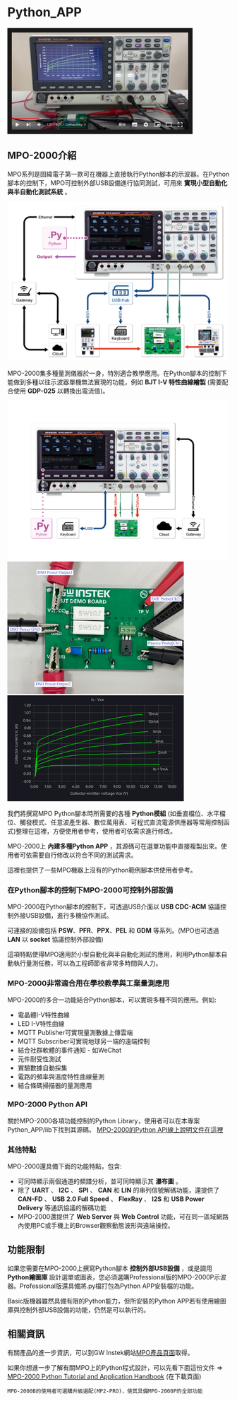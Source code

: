 ﻿# Python_APP
<a href="http://www.youtube.com/watch?v=BNPRGuqg0ew
" target="_blank"><img src="/image/YT_screenshot.jpg" 
alt="IMAGE ALT TEXT HERE" width="400" height="220" border="10" /></a>

## MPO-2000介紹
MPO系列是固緯電子第一款可在機器上直接執行Python腳本的示波器。在Python腳本的控制下，MPO可控制外部USB設備進行協同測試，可用來 __實現小型自動化與半自動化測試系統__ 。

<img src="/image/automation_test_system2.png" alt="Image Description" width="500" height="360">

MPO-2000集多種量測儀器於一身，特別適合教學應用。在Python腳本的控制下能做到多種以往示波器單機無法實現的功能，例如 __BJT I-V 特性曲線繪製__ (需要配合使用 __GDP-025__ 以轉換出電流值)。

<img src="/image/automation_test_system1.png" alt="Image Description" width="500" height="360">

<img src="/image/bjt01.png" alt="Image Description" width="400" height="300">

<img src="/image/bjt_I_V_curve.png" alt="Image Description" width="400" height="240">

我們將撰寫MPO Python腳本時所需要的各種 __Python模組__ (如垂直檔位、水平檔位、觸發模式、任意波產生器、數位萬用表、可程式直流電源供應器等常用控制函式)整理在這裡，方便使用者參考，使用者可依需求進行修改。

MPO-2000上 __內建多種Python APP__ ，其源碼可在選單功能中直接複製出來。使用者可依需要自行修改以符合不同的測試需求。

這裡也提供了一些MPO機器上沒有的Python範例腳本供使用者參考。

### 在Python腳本的控制下MPO-2000可控制外部設備

MPO-2000在Python腳本的控制下，可透過USB介面以 __USB CDC-ACM__ 協議控制外接USB設備，進行多機協作測試。

可連接的設備包括 __PSW__、__PFR__、__PPX__、__PEL__ 和 __GDM__ 等系列。(MPO也可透過 __LAN__ 以 __socket__ 協議控制外部設備)

這項特點使得MPO適用於小型自動化與半自動化測試的應用，利用Python腳本自動執行量測任務，可以為工程師節省非常多時間與人力。

### MPO-2000非常適合用在學校教學與工業量測應用
MPO-2000的多合一功能結合Python腳本，可以實現多種不同的應用。例如:
   * 電晶體I-V特性曲線
   * LED I-V特性曲線
   * MQTT Publisher可實現量測數據上傳雲端
   * MQTT Subscriber可實現地球另一端的遠端控制
   * 結合社群軟體的事件通知 - 如WeChat 
   * 元件耐受性測試
   * 實驗數據自動採集
   * 電路的頻率與溫度特性曲線量測
   * 結合條碼掃描器的量測應用

### MPO-2000 Python API
關於MPO-2000各項功能控制的Python Library，使用者可以在本專案Python_APP/lib下找到其源碼。
[MPO-2000的Python API線上說明文件在這裡](https://python-app.readthedocs.io/en/latest/index.html)

### 其他特點
MPO-2000還具備下面的功能特點，包含:
   * 可同時顯示兩個通道的頻譜分析，並可同時顯示其 __瀑布圖__ 。
   * 除了 __UART__ 、 __I2C__ 、 __SPI__ 、 __CAN__ 和 __LIN__ 的串列信號解碼功能，還提供了 __CAN-FD__ 、 __USB 2.0 Full Speed__ 、 __FlexRay__ 、 __I2S__ 和 __USB Power Delivery__ 等通訊協議的解碼功能
   * MPO-2000還提供了 __Web Server__ 與 __Web Control__ 功能，可在同一區域網路內使用PC或手機上的Browser觀察動態波形與遠端操控。

## 功能限制
如果您需要在MPO-2000上撰寫Python腳本 __控制外部USB設備__ ，或是調用 __Python繪圖庫__ 設計選單或圖表，您必須選購Professional版的MPO-2000P示波器。Professional版還具備將.py檔打包為Python APP安裝檔的功能。

Basic版機器雖然具備有限的Python能力，但所安裝的Python APP若有使用繪圖庫與控制外部USB設備的功能，仍然是可以執行的。

## 相關資訊
有關產品的進一步資訊，可以到GW Instek網站[MPO產品頁面](https://www.gwinstek.com/en-global/products/detail/MPO-2000)取得。

如果你想進一步了解有關MPO上的Python程式設計，可以先看下面這份文件 => [MPO-2000 Python Tutorial and Application Handbook](https://www.gwinstek.com/en-global/products/detail/MPO-2000) (在下載頁面)

```MPO-2000B的使用者可選購升級選配(MP2-PRO)，使其具備MPO-2000P的全部功能```
